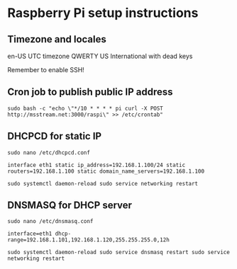 # Raspberry Pi setup instructions

## Timezone and locales

en-US
UTC timezone
QWERTY US International with dead keys

Remember to enable SSH!

## Cron job to publish public IP address

``
sudo bash -c "echo \"*/10 * * * * pi curl -X POST http://msstream.net:3000/raspi\" >> /etc/crontab"
``

## DHCPCD for static IP

``
sudo nano /etc/dhcpcd.conf
``

``
interface eth1
static ip_address=192.168.1.100/24
static routers=192.168.1.100
static domain_name_servers=192.168.1.100
``

``
sudo systemctl daemon-reload
sudo service networking restart
``

## DNSMASQ for DHCP server

``
sudo nano /etc/dnsmasq.conf
``

``
interface=eth1
dhcp-range=192.168.1.101,192.168.1.120,255.255.255.0,12h
``

``
sudo systemctl daemon-reload
sudo service dnsmasq restart
sudo service networking restart
``

